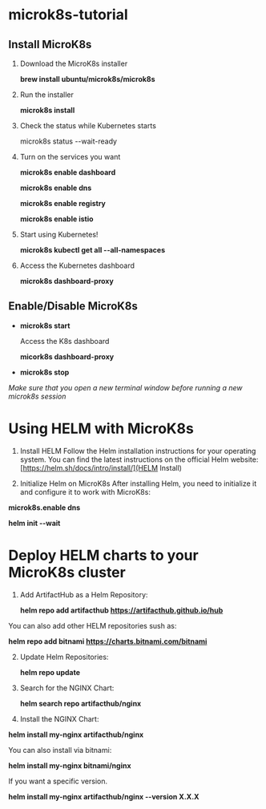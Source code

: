 # microk8s-tutorial

## Install MicroK8s

1. Download the MicroK8s installer
    
    **brew install ubuntu/microk8s/microk8s**
2. Run the installer
    
    **microk8s install**
3. Check the status while Kubernetes starts
    
    microk8s status --wait-ready
4. Turn on the services you want
    
    **microk8s enable dashboard**
    
    **microk8s enable dns**
    
    **microk8s enable registry**
    
    **microk8s enable istio**
5. Start using Kubernetes!
    
    **microk8s kubectl get all --all-namespaces**
6. Access the Kubernetes dashboard
    
    **microk8s dashboard-proxy**

## Enable/Disable MicroK8s
 - **microk8s start**

    Access the K8s dashboard

    **micork8s dashboard-proxy**

 - **microk8s stop**

*Make sure that you open a new terminal window before running a new microk8s session*

# Using HELM with MicroK8s

1. Install HELM
Follow the Helm installation instructions for your operating system. You can find the latest instructions on the official Helm website: [https://helm.sh/docs/intro/install/](HELM Install)

2. Initialize Helm on MicroK8s
After installing Helm, you need to initialize it and configure it to work with MicroK8s:

**microk8s.enable dns**

**helm init --wait**

# Deploy HELM charts to your MicroK8s cluster
1. Add ArtifactHub as a Helm Repository:

    **helm repo add artifacthub https://artifacthub.github.io/hub**

You can also add other HELM repositories sush as:

**helm repo add bitnami https://charts.bitnami.com/bitnami**


2. Update Helm Repositories:

    **helm repo update**

3. Search for the NGINX Chart:

    **helm search repo artifacthub/nginx**

4. Install the NGINX Chart:

**helm install my-nginx artifacthub/nginx** 

You can also install via bitnami: 

**helm install my-nginx bitnami/nginx**


If you want a specific version.

**helm install my-nginx artifacthub/nginx --version X.X.X**


